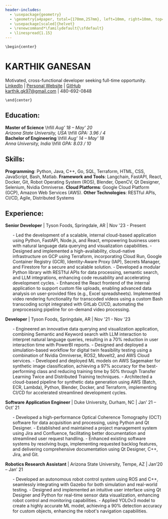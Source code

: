 ```yaml
---
header-includes:
  - \usepackage{geometry}
  - \geometry{a4paper, total={170mm,257mm}, left=10mm, right=10mm, top=10mm, bottom=10mm}
  - \usepackage[scaled]{helvet}
  - \renewcommand*\familydefault{\sfdefault}
  - \linespread{1.15}
---
```


```{=latex}
\begin{center}
```
# KARTHIK GANESAN
Motivated, cross-functional developer seeking full-time opportunity.   
  [LinkedIn](https://www.linkedin.com/in/karthik-ganesan-541488148/) |
  [Personal Website](https://www.karthikganesan.dev) |
  [GitHub](https://github.com/karthikgk97)  
  [karthik.gk97@gmail.com](mailto:karthik.gk97@gmail.com) | 480-692-0848

```{=latex}
\end{center}
```

## Education:
**Master of Science** \hfill <i> Aug' 18 – May' 20 </i> </span>  
<i>Arizona State University, USA </i> \hfill <i> GPA: 3.96 / 4 </i> </span>  
**Bachelor of Engineering** \hfill <i> Aug’ 14 – May’ 18 </i> </span>  
<i>Anna University, India  </i> \hfill <i> GPA: 8.03 / 10 </i> </span>

## Skills:
**Programming**: Python, Java, C++, Go, SQL, Terraform, HTML, CSS, JavaScript, Bash, Matlab.
**Framework and Tools**: Langchain, FastAPI, React, Docker, Git, Robot Operating System (ROS), Blender, OpenCV, Qt Designer, Selenium, Nvidia Omniverse.
**Cloud Platforms**: Google Cloud Platform (GCP), Amazon Web Services (AWS).
**Other Technologies**: RESTful APIs, CI/CD, Agile, Distributed Systems

## Experience:
**Senior Developer** | Tyson Foods, Springdale, AR | Nov '23 - Present
<ul>
- Led the development of a scalable, internal cloud-based application using Python, FastAPI, Node.js, and React, empowering business users with natural language data querying and visualization capabilities. 
- Designed and implemented a high-availability, cloud-native infrastructure on GCP using Terraform, incorporating Cloud Run, Google Container Registry (GCR), Identity-Aware Proxy (IAP), Secrets Manager, and Firestore for a secure and scalable solution.
- Developed a modular Python library with RESTful APIs for data processing, semantic search, and LLM integrations, enhancing code reusability and accelerating development cycles.
- Enhanced the React frontend of the internal application to support custom file uploads, enabling advanced data analysis on user-provided files (e.g., Excel spreadsheets). Implemented video rendering functionality for transcoded videos using a custom Bash transcoding script integrated with GitLab CI/CD, automating the preprocessing pipeline for on-demand video processing.
</ul>

**Developer** | Tyson Foods, Springdale, AR | Nov '21 - Nov '23
<ul>
- Engineered an innovative data querying and visualization application, combining Semantic and Keyword search with LLM interaction to interpret natural language queries, resulting in a 70% reduction in user interaction time with PowerBI reports.
- Designed and deployed a simulation-based workflow for digital twin feasibility testing using a combination of Nvidia Omniverse, ROS2, MoveIt2, and AWS Cloud services.
- Developed and deployed ML models on AWS Sagemaker for synthetic image classification, achieving a 97% accuracy for the best-performing class and reducing training time by 50% through Transfer Learning Twice and Distributed Training techniques.
- Architected a cloud-based pipeline for synthetic data generation using AWS (Batch, ECR, Lambda), Python, Blender, Docker, and Terraform, implementing CI/CD for accelerated streamlined development cycles.
</ul>

**Software Application Engineer** | Duke University, Durham, NC | Jan’ 21 – Oct’ 21
<ul>
- Developed a high-performance Optical Coherence Tomography (OCT) software for data acquisition and processing, using Python and Qt Designer.
- Established and maintained a project management system using Jira and Confluence, facilitating better documentation and streamlined user request handling.
- Enhanced existing software systems by resolving bugs, implementing requested backlog features, and delivering comprehensive documentation using Qt Designer, C++, Jira, and Git.
</ul>  

**Robotics Research Assistant** | Arizona State University, Tempe, AZ | Jan’20 – Jan’ 21
<ul>
- Developed an autonomous robot control system using ROS and C++, seamlessly integrating with Gazebo for both simulation and real-world testing.
- Designed and implemented an intuitive user interface using Qt Designer and Python for real-time sensor data visualization, enhancing robot control and monitoring capabilities.
- Applied YOLOv3 model to create a highly accurate ML model, achieving a 90% detection accuracy for custom objects, enhancing the robot's navigation capabilities.
</ul>
